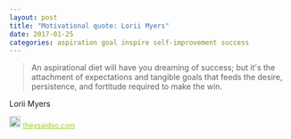 ```yaml
---
layout: post
title: "Motivational quote: Lorii Myers"
date: 2017-01-25
categories: aspiration goal inspire self-improvement success
---
```

> An aspirational diet will have you dreaming of success; but it's the attachment of expectations and tangible goals that feeds the desire, persistence, and fortitude required to make the win.

Lorii Myers

<span style="z-index:50;font-size:0.9em;"><img src="https://theysaidso.com/branding/theysaidso.png" height="20" width="20" alt="theysaidso.com"/><a href="https://theysaidso.com" title="Powered by quotes from theysaidso.com" style="color: #9fcc25; margin-left: 4px; vertical-align: middle;">theysaidso.com</a></span>
